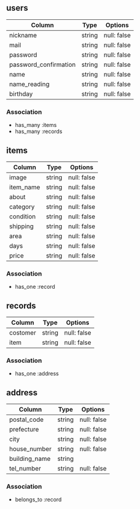 ## users

| Column                | Type   | Options     |
| --------------------- | ------ | ----------- |
| nickname              | string | null: false |
| mail                  | string | null: false |
| password              | string | null: false |
| password_confirmation | string | null: false |
| name                  | string | null: false |
| name_reading          | string | null: false |
| birthday              | string | null: false |


### Association
- has_many :items
- has_many :records

## items

| Column    | Type   | Options     |
| --------- | ------ | ----------- |
| image     | string | null: false |
| item_name | string | null: false |
| about     | string | null: false |
| category  | string | null: false |
| condition | string | null: false |
| shipping  | string | null: false |
| area      | string | null: false |
| days      | string | null: false |
| price     | string | null: false |

### Association
- has_one :record

## records

| Column   | Type   | Options     |
| -------- | ------ | ----------- |
| costomer | string | null: false |
| item     | string | null: false |


### Association
- has_one :address

## address

| Column        | Type   | Options     |
| ------------- | ------ | ----------- |
| postal_code   | string | null: false |
| prefecture    | string | null: false |
| city          | string | null: false |
| house_number  | string | null: false |
| building_name | string |             |
| tel_number    | string | null: false |


### Association
- belongs_to :record
